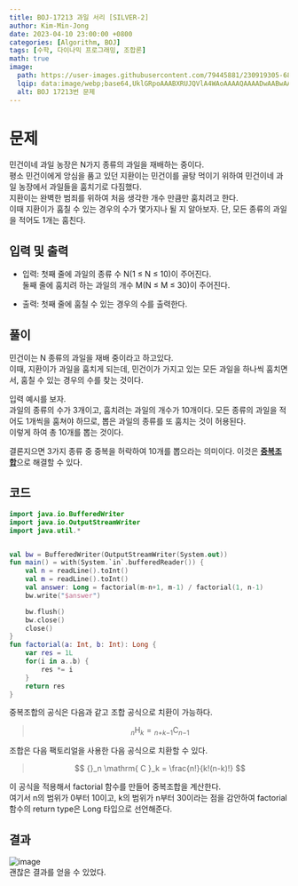 ```yaml
---
title: BOJ-17213 과일 서리 [SILVER-2]
author: Kim-Min-Jong 
date: 2023-04-10 23:00:00 +0800
categories: [Algorithm, BOJ]
tags: [수학, 다이나믹 프로그래밍, 조합론]
math: true
image:
  path: https://user-images.githubusercontent.com/79445881/230919305-68e4e41f-54d6-46ed-bae9-bc353422b4af.png
  lqip: data:image/webp;base64,UklGRpoAAABXRUJQVlA4WAoAAAAQAAAADwAABwAAQUxQSDIAAAARL0AmbZurmr57yyIiqE8oiG0bejIYEQTgqiDA9vqnsUSI6H+oAERp2HZ65qP/VIAWAFZQOCBCAAAA8AEAnQEqEAAIAAVAfCWkAALp8sF8rgRgAP7o9FDvMCkMde9PK7euH5M1m6VWoDXf2FkP3BqV0ZYbO6NA/VFIAAAA
  alt: BOJ 17213번 문제 
---
```


# 문제
민건이네 과일 농장은 N가지 종류의 과일을 재배하는 중이다.  
평소 민건이에게 앙심을 품고 있던 지환이는 민건이를 골탕 먹이기 위하여 민건이네 과일 농장에서 과일들을 훔치기로 다짐했다.  
지환이는 완벽한 범죄를 위하여 처음 생각한 개수 만큼만 훔치려고 한다.  
이때 지환이가 훔칠 수 있는 경우의 수가 몇가지나 될 지 알아보자. 단, 모든 종류의 과일을 적어도 1개는 훔친다.  

## 입력 및 출력
- 입력: 첫째 줄에 과일의 종류 수 N(1 ≤ N ≤ 10)이 주어진다.  
  둘째 줄에 훔치려 하는 과일의 개수 M(N ≤ M ≤ 30)이 주어진다.

- 출력: 첫째 줄에 훔칠 수 있는 경우의 수를 출력한다.  

## 풀이
민건이는 N 종류의 과일을 재배 중이라고 하고있다.  
이때, 지환이가 과일을 훔치게 되는데, 민건이가 가지고 있는 모든 과일을 하나씩 훔치면서, 훔칠 수 있는 경우의 수를 찾는 것이다.  
  
입력 예시를 보자.  
과일의 종류의 수가 3개이고, 훔치려는 과일의 개수가 10개이다. 
모든 종류의 과일을 적어도 1개씩을 훔쳐야 하므로, 뽑은 과일의 종류를 또 훔치는 것이 허용된다.  
이렇게 하여 총 10개를 뽑는 것이다.  
  
결론지으면 3가지 종류 중 중복을 허락하여 10개를 뽑으라는 의미이다. 이것은 [**중복조합**](https://m.blog.naver.com/PostView.naver?isHttpsRedirect=true&blogId=baboedition&logNo=220933436576)으로 해결할 수 있다.  

  
## 코드
```kotlin
import java.io.BufferedWriter
import java.io.OutputStreamWriter
import java.util.*


val bw = BufferedWriter(OutputStreamWriter(System.out))
fun main() = with(System.`in`.bufferedReader()) {
    val n = readLine().toInt()
    val m = readLine().toInt()
    val answer: Long = factorial(m-n+1, m-1) / factorial(1, n-1)
    bw.write("$answer")

    bw.flush()
    bw.close()
    close()
}
fun factorial(a: Int, b: Int): Long {
    var res = 1L
    for(i in a..b) {
        res *= i
    }
    return res
}
``` 
 
중복조합의 공식은 다음과 같고 조합 공식으로 치환이 가능하다.   
> $$ {}_n \mathrm{ H }_k =  {}_n{}_+{}_k{}_-{}_1 \mathrm{ C }_n{}_-{}_1$$  
  
조합은 다음 팩토리얼을 사용한 다음 공식으로 치환할 수 있다. 
> $$  {}_n \mathrm{ C }_k = \frac{n!}{k!(n-k)!} $$  
  
이 공식을 적용해서 factorial 함수를 만들어 중복조합을 계산한다.  
여기서 n의 범위가 0부터 10이고, k의 범위가 n부터 30이라는 점을 감안하여 factorial 함수의 return type은 Long 타입으로 선언해준다.


## 결과
![image](https://user-images.githubusercontent.com/79445881/230929011-3ff9a0ae-fb97-4f4d-8335-c6223cad3a1e.png)  
괜찮은 결과를 얻을 수 있었다.